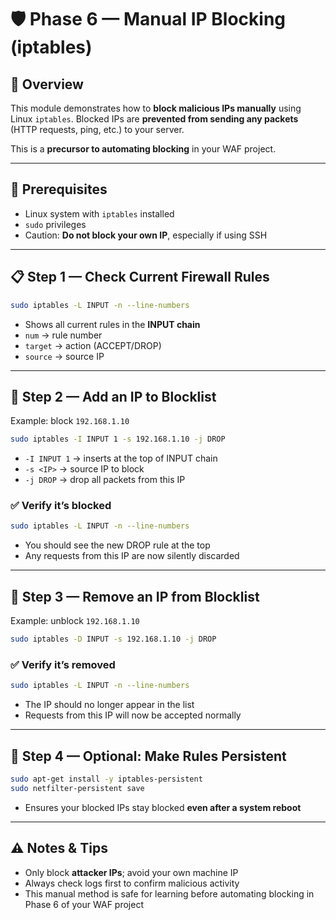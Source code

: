 # 🛡️ Phase 6 — Manual IP Blocking (iptables)

## 📌 Overview

This module demonstrates how to **block malicious IPs manually** using Linux `iptables`.
Blocked IPs are **prevented from sending any packets** (HTTP requests, ping, etc.) to your server.

This is a **precursor to automating blocking** in your WAF project.

---

## 🔧 Prerequisites

* Linux system with `iptables` installed
* `sudo` privileges
* Caution: **Do not block your own IP**, especially if using SSH

---

## 📋 Step 1 — Check Current Firewall Rules

```bash
sudo iptables -L INPUT -n --line-numbers
```

* Shows all current rules in the **INPUT chain**
* `num` → rule number
* `target` → action (ACCEPT/DROP)
* `source` → source IP

---

## 📌 Step 2 — Add an IP to Blocklist

Example: block `192.168.1.10`

```bash
sudo iptables -I INPUT 1 -s 192.168.1.10 -j DROP
```

* `-I INPUT 1` → inserts at the top of INPUT chain
* `-s <IP>` → source IP to block
* `-j DROP` → drop all packets from this IP

### ✅ Verify it’s blocked

```bash
sudo iptables -L INPUT -n --line-numbers
```

* You should see the new DROP rule at the top
* Any requests from this IP are now silently discarded

---

## 📌 Step 3 — Remove an IP from Blocklist

Example: unblock `192.168.1.10`

```bash
sudo iptables -D INPUT -s 192.168.1.10 -j DROP
```

### ✅ Verify it’s removed

```bash
sudo iptables -L INPUT -n --line-numbers
```

* The IP should no longer appear in the list
* Requests from this IP will now be accepted normally

---

## 📌 Step 4 — Optional: Make Rules Persistent

```bash
sudo apt-get install -y iptables-persistent
sudo netfilter-persistent save
```

* Ensures your blocked IPs stay blocked **even after a system reboot**

---

## ⚠️ Notes & Tips

* Only block **attacker IPs**; avoid your own machine IP
* Always check logs first to confirm malicious activity
* This manual method is safe for learning before automating blocking in Phase 6 of your WAF project


